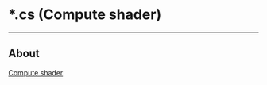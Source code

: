 # *.cs (Compute shader)

___

## About

[Compute shader](https://www.khronos.org/opengl/wiki/Compute_Shader)
